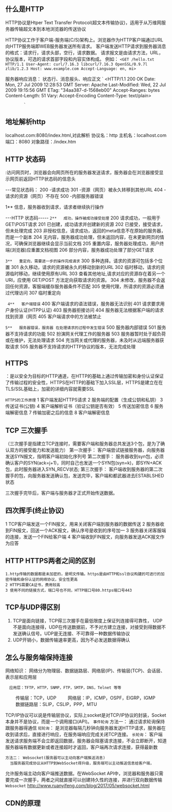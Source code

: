 


## 什么是HTTP
  HTTP协议是Htper Text Transfer Protocol(超文本传输协议)，适用于从万维网服务器传输超文本到本地浏览器的传送协议

  HTTP协议工作于客户端-服务端(C/S)架构上。浏览器作为HTTP客户端通过URL向HTTP服务端即WEB服务器发送所有请求。
  客户端发送HTTP请求到服务器消息的格式：请求行，请求头部，空行，请求数据。
  请求报文是由请求方法，URL，协议版本，可选的请求首部字段和内容实体构成。
  例如：
              `<GET /hello.txt HTTP/1.1
              User-Agent: curl/7.16.3 libcurl/7.16.3 OpenSSL/0.9.7l zlib/1.2.3
              Host: www.example.com
              Accept-Language: en, mi>`

  服务器响应消息： 状态行、消息报头、响应正文
            `
            <HTTP/1.1 200 OK
            Date: Mon, 27 Jul 2009 12:28:53 GMT
            Server: Apache
            Last-Modified: Wed, 22 Jul 2009 19:15:56 GMT
            ETag: "34aa387-d-1568eb00"
            Accept-Ranges: bytes
            Content-Length: 51
            Vary: Accept-Encoding
            Content-Type: text/plain>
            
            `

## 地址解析http
  localhost.com:8080/index.html,对此解析
协议名：http
主机名：localhost.com
端口：8080
对象路径：/index.htm

##  HTTP 状态码
  :访问网页时，浏览器会向网页所在的服务器发送请求，服务器会在浏览器接受显示网页前返回HTTP状态码的信息头

---常见状态码：
    200    -请求成功
    301    -资源（网页）被永久转移到其他URL
    404    -请求的资源（网页）不存在
    500    -内部服务器错误

1**   信息，服务器收到请求，请求者继续执行操作


---HTTP 状态码-----
`2**   成功，操作被成功接受处理`
  200  请求成功，一般用于GET\POST请求
  201  已创建，成功请求并创建新的资源
  202  已接受，接受请求，但未处理完成
  203  非授权信息，请求成功，返回的meta信息不在原始的服务器，而是一个副本
  204  无内容，服务器成功处理，但未返回内容，在未更新网页的情况，可确保浏览器继续会显示当前文档
  205  重置内容，服务器处理成功，用户终端(浏览器)应重置文档视图
  206  部分内容，服务器成功处理了部分GET请求

`3**   重定向，需要进一步的操作完成请求`
  300  多种选择。请求的资源可包括多个位置
  301  永久移动，请求的资源被永久的移动到新的URL
  302  临时移动，请求的资源临时移动，继续使用原有URL
  303  查看其他地址,请求对应的资源存在着另一个 URI，应使用 GET/POST 方法定向获取请求的资源。
  304  未修改，服务器不会返回任何资源，客服端缓存服务器条件不匹配
  305  使用代理，所请求的资源必须通过代理访问
  307  临时重定向

  ` 4**   客户端错误`
  400  客户端请求的语法错误，服务器无法识别
  401  请求要求用户身份认证(HTPP认证)
  403  服务器拒接访问
  404  	服务器无法根据客户端的请求找到资源（网页
  405  客户端请求中的方法被禁止 

  `5**   服务器错误，服务器 在处理请求的过程中发生错误`
  500   服务器内部错误
  501   服务器不支持请求的功能
  502   扮演网关代理工作的服务器
  503   服务器暂时处于超负荷或在维护，无法处理请求
  504   充当网关或代理的服务器，未及时从远端服务器获取请求
  505   服务器不支持请求的HTTP协议的版本，无法完成处理



## HTTPS
  ：是以安全为目标的HTTP通道，在HTTP的基础上通过传输加密和身份认证保证了传输过程的安全性，HTTPS在HTTP的基础下加入SSL层，HTTPS是建立在在TLS/SSL基础上，加密的详细内容就需要SSL


  `HTTPS的工作原理`
    1 客户端发起HTTPS请求
    2 服务端的配置（生成公钥和私钥）
    3 传送证书(公钥)
    4 客户端解析证书（验证公钥是否有效）
    5 传送加密信息
    6 服务端解密信息
    7 传输加密之后的信息
    8 客户端解密信息





## TCP 三次握手
（三次握手是指建立TCP连接时，需要客户端和服务器总共发送3个包，是为了确认双方的接受能力和发送能力）
    第一次握手： 客户端尝试链接服务器，向服务器发送SYN报文，指明客户端初始化序列号
    第二次握手： 服务器收到syn包，必须确认客户的SYN(ack=j+1)，同时自己也发送一个SYN包(syn=k)，即SYN+ACK包，此时服务器进入SYN_RECV状态;
    第三次握手： 客户端收到服务器的第二次握手的包，向服务器发送确认包，发送完毕，客户端和都武器进去ESTABLSHED状态

  三次握手完毕后，客户端与服务器才正式开始传送数据。

## 四次挥手(终止协议)
  1 TCP客户端发送一个FIN报文，用来关闭客户端到服务器的数据传送
  2 服务器收到FIN报文，回送一个ACK报文，确认序号是收到的序号加一
  3 服务器关闭客服端的连接，发送一个FIN给客户端
  4 客户端收到FIN报文，向服务器发送ACK报文作为应答 



##    HTTP  HTTPS两者之间的区别

    1.http传输的数据都是未加密的，是明文传输。https是由HTTP和ssl协议构建的可进行的加密传输和身份认证的网络协议，安全性更高
    2 HTTPS需要CA证书，费用较高
    3 使用不同的链接方式，端口号也不同，HTTP端口号80.https端口号443
     

## TCP与UDP得区别
  1. TCP是面向链接，TCP得三次握手在最低限度上保证列连接得可靠性，
     UDP不是面向连接得，UDP在传送数据前，不予对方建立连接，对接受到得数据不发送确认信号。UDP是无连接、不可靠得一种数据传输协议
  2. UDP开销小，数据传输速率更高，因为不必发送数据得确认


## 怎么与服务端保持连接
  网络知识： 网络分为物理层、数据链路层、网络层(IP)、传输层(TCP)、会话层、表示层和应用层

    　应用层：TFTP，HTTP，SNMP，FTP，SMTP，DNS，Telnet 等等
　　  传输层：TCP，UDP
　　  网络层：IP，ICMP，OSPF，EIGRP，IGMP
　　  数据链路层：SLIP，CSLIP，PPP，MTU

TCP/IP协议可以说是传输层协议，实际上socket是对TCP/IP协议的封装，Socket本身并不是协议，而是一个调用接口(API)。
    `事件轮询`
    方法一： 通过请求轮询保持跟服务器得通信
  `短轮询`：
      是浏览器每隔几秒钟向服务器发送HTTP请求，服务器在收到请求后，直接进行响应，在服务端响应完成关闭TCP连接。
  `长轮询`：
      客户端发送请求服务端不会立即返回数据，服务器会阻塞请求连接，不会立即断开，知道服务器端有数据更新或者连接超时才返回，客户端再次请求连接，获得最新数

    方法二： Websocket(服务器可以主动向客户端推送消息)
      当服务器完成协议从HTTP到WebSocket得升级，服务端可以主动推送信息给客户端，
  允许服务端主动向客户端推送数据。在WebSocket API中，浏览器和服务器只需要完成一次握手，两者之间就直接可以创建持久性的连接，并进行双向数据传输
    `Websocket`  http://www.ruanyifeng.com/blog/2017/05/websocket.html

  ## CDN的原理
    
